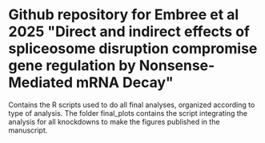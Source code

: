 # Github repository for Embree et al 2025 "Direct and indirect effects of spliceosome disruption compromise gene regulation by Nonsense-Mediated mRNA Decay" 
Contains the R scripts used to do all final analyses, organized according to type of analysis. 
The folder final_plots contains the script integrating the analysis for all knockdowns to make the figures published in the manuscript. 
